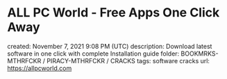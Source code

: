 # ALL PC World - Free Apps One Click Away

created: November 7, 2021 9:08 PM (UTC)
description: Download latest software in one click with complete Installation guide
folder: BOOKMRKS-MTHRFCKR / PIRACY-MTHRFCKR / CRACKS
tags: software cracks
url: https://allpcworld.com